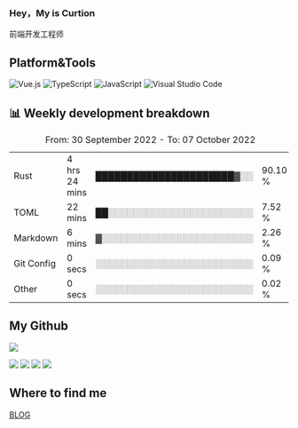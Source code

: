 ### Hey，My is Curtion
前端开发工程师
## Platform&Tools

![Vue.js](https://img.shields.io/badge/-Vue.js-4FC08D?style=flat-square&logo=Vue.js&logoColor=white)
![TypeScript](https://img.shields.io/badge/-TypeScript-007ACC?style=flat-square&logo=typescript&logoColor=white)
![JavaScript](https://img.shields.io/badge/-JavaScript-F7DF1E?style=flat-square&logo=javascript&logoColor=black)
![Visual Studio Code](https://img.shields.io/badge/-VSCode-007ACC?style=flat-square&logo=Visual-Studio-Code&logoColor=white)

## 📊 Weekly development breakdown

<!--START_SECTION:waka-->

<table><caption>From: 30 September 2022 - To: 07 October 2022</caption><tr><td>Rust</td><td>4 hrs 24 mins</td><td>██████████████████████▓░░</td><td>90.10 %</td></tr><tr><td>TOML</td><td>22 mins</td><td>██░░░░░░░░░░░░░░░░░░░░░░░</td><td>7.52 %</td></tr><tr><td>Markdown</td><td>6 mins</td><td>▓░░░░░░░░░░░░░░░░░░░░░░░░</td><td>2.26 %</td></tr><tr><td>Git Config</td><td>0 secs</td><td>░░░░░░░░░░░░░░░░░░░░░░░░░</td><td>0.09 %</td></tr><tr><td>Other</td><td>0 secs</td><td>░░░░░░░░░░░░░░░░░░░░░░░░░</td><td>0.02 %</td></tr></table>

<!--END_SECTION:waka-->

## My Github

![](http://github-profile-summary-cards.vercel.app/api/cards/profile-details?username=curtion&theme=nord_bright)

![](http://github-profile-summary-cards.vercel.app/api/cards/stats?username=curtion&theme=nord_bright)
![](http://github-profile-summary-cards.vercel.app/api/cards/productive-time?username=curtion&theme=nord_bright&utcOffset=8)
![](http://github-profile-summary-cards.vercel.app/api/cards/repos-per-language?username=curtion&theme=nord_bright)
![](http://github-profile-summary-cards.vercel.app/api/cards/most-commit-language?username=curtion&theme=nord_bright)

## Where to find me

[BLOG](https://blog.3gxk.net)
